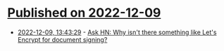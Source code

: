 # [Published on 2022-12-09](index.md)

* [2022-12-09, 13:43:29](https://news.ycombinator.com/item?id=33921115) - [Ask HN: Why isn't there something like Let's Encrypt for document signing?](https://news.ycombinator.com/item?id=33921115)
